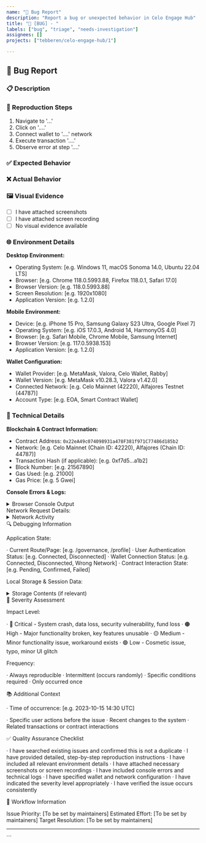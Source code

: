 ```yaml
---
name: "🐛 Bug Report"
description: "Report a bug or unexpected behavior in Celo Engage Hub"
title: "🐛 [BUG] - "
labels: ["bug", "triage", "needs-investigation"]
assignees: []
projects: ["tebberen/celo-engage-hub/1"]

---
```


## 🐛 Bug Report

### 📋 Description
<!-- A clear and concise description of what the bug is. Include specific error messages if available. -->

### 🔄 Reproduction Steps
<!-- Detailed steps to reproduce the behavior -->
1. Navigate to '...'
2. Click on '....'
3. Connect wallet to '....' network
4. Execute transaction '....'
5. Observe error at step '....'

### ✅ Expected Behavior
<!-- A clear and concise description of what you expected to happen -->

### ❌ Actual Behavior
<!-- A clear and concise description of what actually happened, including any error messages -->

### 🖼️ Visual Evidence
<!-- If applicable, add screenshots or screen recordings to help explain your problem -->
- [ ] I have attached screenshots
- [ ] I have attached screen recording
- [ ] No visual evidence available

### 🌐 Environment Details
**Desktop Environment:**
- Operating System: [e.g. Windows 11, macOS Sonoma 14.0, Ubuntu 22.04 LTS]
- Browser: [e.g. Chrome 118.0.5993.88, Firefox 118.0.1, Safari 17.0]
- Browser Version: [e.g. 118.0.5993.88]
- Screen Resolution: [e.g. 1920x1080]
- Application Version: [e.g. 1.2.0]

**Mobile Environment:**
- Device: [e.g. iPhone 15 Pro, Samsung Galaxy S23 Ultra, Google Pixel 7]
- Operating System: [e.g. iOS 17.0.3, Android 14, HarmonyOS 4.0]
- Browser: [e.g. Safari Mobile, Chrome Mobile, Samsung Internet]
- Browser Version: [e.g. 117.0.5938.153]
- Application Version: [e.g. 1.2.0]

**Wallet Configuration:**
- Wallet Provider: [e.g. MetaMask, Valora, Celo Wallet, Rabby]
- Wallet Version: [e.g. MetaMask v10.28.3, Valora v1.42.0]
- Connected Network: [e.g. Celo Mainnet (42220), Alfajores Testnet (44787)]
- Account Type: [e.g. EOA, Smart Contract Wallet]

### 🔧 Technical Details
**Blockchain & Contract Information:**
- Contract Address: `0x22eA49c074098931a478F381f971C77486d185b2`
- Network: [e.g. Celo Mainnet (Chain ID: 42220), Alfajores (Chain ID: 44787)]
- Transaction Hash (if applicable): [e.g. 0xf7d5...a1b2]
- Block Number: [e.g. 21567890]
- Gas Used: [e.g. 21000]
- Gas Price: [e.g. 5 Gwei]

**Console Errors & Logs:**
<!-- Paste any console errors from browser developer tools -->
<details>
<summary>Browser Console Output</summary>

```javascript
// Paste complete console output here
// Include errors, warnings, and relevant logs
console.error("Error message here");
console.warn("Warning message here");
```

</details>Network Request Details:

<details>
<summary>Network Activity</summary>```http
// Paste failed network requests
// Include request/response details
POST https://forno.celo.org
Status: 500
Response: { "error": "execution reverted" }
```

</details>🔍 Debugging Information

Application State:

· Current Route/Page: [e.g. /governance, /profile]
· User Authentication Status: [e.g. Connected, Disconnected]
· Wallet Connection Status: [e.g. Connected, Disconnected, Wrong Network]
· Contract Interaction State: [e.g. Pending, Confirmed, Failed]

Local Storage & Session Data:

<details>
<summary>Storage Contents (if relevant)</summary>```json
{
  "celoEngageHubLinks": "[...]",
  "userPreferences": "{...}",
  "walletState": "{...}"
}
```

</details>🚨 Severity Assessment

Impact Level:

· 🔴 Critical - System crash, data loss, security vulnerability, fund loss
· 🟠 High - Major functionality broken, key features unusable
· 🟡 Medium - Minor functionality issue, workaround exists
· 🟢 Low - Cosmetic issue, typo, minor UI glitch

Frequency:

· Always reproducible
· Intermittent (occurs randomly)
· Specific conditions required
· Only occurred once

📚 Additional Context

<!-- Add any other context about the problem here -->· Time of occurrence: [e.g. 2023-10-15 14:30 UTC]
· Specific user actions before the issue
· Recent changes to the system
· Related transactions or contract interactions

✅ Quality Assurance Checklist

· I have searched existing issues and confirmed this is not a duplicate
· I have provided detailed, step-by-step reproduction instructions
· I have included all relevant environment details
· I have attached necessary screenshots or screen recordings
· I have included console errors and technical logs
· I have specified wallet and network configuration
· I have indicated the severity level appropriately
· I have verified the issue occurs consistently

🔄 Workflow Information

Issue Priority: [To be set by maintainers]
Estimated Effort: [To be set by maintainers]
Target Resolution: [To be set by maintainers]

---

<!-- 📝 Template Version: 2.0 --><!-- 🔗 Generated by Celo Engage Hub Quality Assurance System --><!-- 🏷️ Categories: bug-report, technical-issue, user-experience -->```
